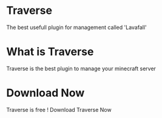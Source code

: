 # Traverse
The best usefull plugin for management called 'Lavafall'

# What is Traverse
Traverse is the best plugin to manage your minecraft server 

# Download Now
Traverse is free ! Download Traverse Now
